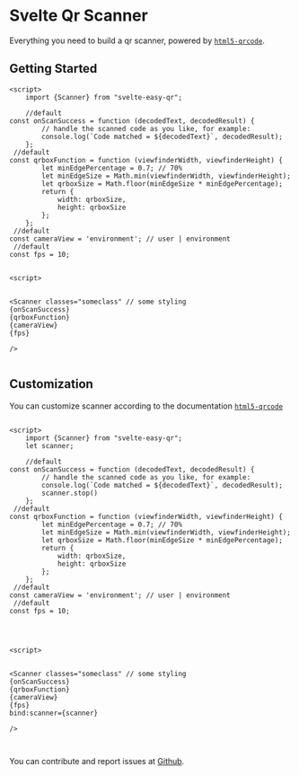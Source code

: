 # Svelte Qr Scanner

Everything you need to build a qr scanner, powered by [`html5-qrcode`](https://github.com/mebjas/html5-qrcode).

## Getting Started

```svelte
<script>
    import {Scanner} from "svelte-easy-qr";

    //default
const onScanSuccess = function (decodedText, decodedResult) {
		// handle the scanned code as you like, for example:
		console.log(`Code matched = ${decodedText}`, decodedResult);
	};
 //default
const qrboxFunction = function (viewfinderWidth, viewfinderHeight) {
		let minEdgePercentage = 0.7; // 70%
		let minEdgeSize = Math.min(viewfinderWidth, viewfinderHeight);
		let qrboxSize = Math.floor(minEdgeSize * minEdgePercentage);
		return {
			width: qrboxSize,
			height: qrboxSize
		};
	};
 //default
const cameraView = 'environment'; // user | environment
 //default
const fps = 10;


<script>


<Scanner classes="someclass" // some styling
{onScanSuccess}
{qrboxFunction}
{cameraView}
{fps}

/>


```

## Customization

You can customize scanner according to the documentation [`html5-qrcode`](https://scanapp.org/html5-qrcode-docs/docs/apis/classes/Html5Qrcode)

```svelte

<script>
    import {Scanner} from "svelte-easy-qr";
    let scanner;

    //default
const onScanSuccess = function (decodedText, decodedResult) {
		// handle the scanned code as you like, for example:
		console.log(`Code matched = ${decodedText}`, decodedResult);
        scanner.stop()
	};
 //default
const qrboxFunction = function (viewfinderWidth, viewfinderHeight) {
		let minEdgePercentage = 0.7; // 70%
		let minEdgeSize = Math.min(viewfinderWidth, viewfinderHeight);
		let qrboxSize = Math.floor(minEdgeSize * minEdgePercentage);
		return {
			width: qrboxSize,
			height: qrboxSize
		};
	};
 //default
const cameraView = 'environment'; // user | environment
 //default
const fps = 10;




<script>


<Scanner classes="someclass" // some styling
{onScanSuccess}
{qrboxFunction}
{cameraView}
{fps}
bind:scanner={scanner}

/>



```

You can contribute and report issues at [Github](https://github.com/FarhanAliRaza/svelte-simple-forms).
